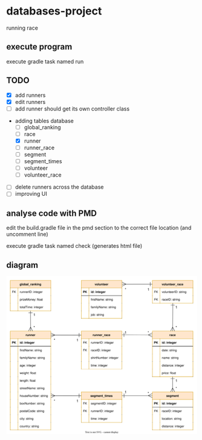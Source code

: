 # databases-project

running race

## execute program

execute gradle task named run

## TODO
- [x] add runners
- [x] edit runners
- [ ] add runner should get its own controller class
- adding tables database
  - [ ] global_ranking
  - [ ] race
  - [x] runner
  - [ ] runner_race
  - [ ] segment
  - [ ] segment_times
  - [ ] volunteer
  - [ ] volunteer_race
- [ ] delete runners across the database
- [ ] improving UI

## analyse code with PMD

edit the build.gradle file in the pmd section to the correct file location (and uncomment line)

execute gradle task named check (generates html file)

## diagram

![diagram](/diagram/diagram.svg)
